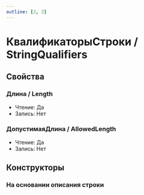 ```yaml
---
outline: [2, 3]
---
```


# КвалификаторыСтроки / StringQualifiers


## Свойства


### Длина / Length

* Чтение: Да
* Запись: Нет

### ДопустимаяДлина / AllowedLength

* Чтение: Да
* Запись: Нет

## Конструкторы


### На основании описания строки

